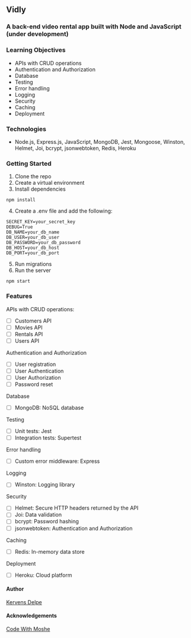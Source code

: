 ## Vidly

### A back-end video rental app built with Node and JavaScript (under development)

### Learning Objectives

- APIs with CRUD operations
- Authentication and Authorization
- Database
- Testing
- Error handling
- Logging
- Security
- Caching
- Deployment

### Technologies

- Node.js, Express.js, JavaScript, MongoDB, Jest, Mongoose, Winston, Helmet, Joi, bcrypt, jsonwebtoken, Redis, Heroku

### Getting Started

1. Clone the repo
2. Create a virtual environment
3. Install dependencies

```
npm install
```

4. Create a .env file and add the following:

```
SECRET_KEY=your_secret_key
DEBUG=True
DB_NAME=your_db_name
DB_USER=your_db_user
DB_PASSWORD=your_db_password
DB_HOST=your_db_host
DB_PORT=your_db_port
```

5. Run migrations
6. Run the server

```
npm start
```

### Features

APIs with CRUD operations:

- [ ] Customers API
- [ ] Movies API
- [ ] Rentals API
- [ ] Users API

Authentication and Authorization

- [ ] User registration
- [ ] User Authentication
- [ ] User Authorization
- [ ] Password reset

Database

- [ ] MongoDB: NoSQL database

Testing

- [ ] Unit tests: Jest
- [ ] Integration tests: Supertest

Error handling

- [ ] Custom error middleware: Express

Logging

- [ ] Winston: Logging library

Security

- [ ] Helmet: Secure HTTP headers returned by the API
- [ ] Joi: Data validation
- [ ] bcrypt: Password hashing
- [ ] jsonwebtoken: Authentication and Authorization

Caching

- [ ] Redis: In-memory data store

Deployment

- [ ] Heroku: Cloud platform

#### Author

[Kervens Delpe](https://www.linkedin.com/in/kervensdelpe/)

#### Acknowledgements

[Code With Moshe](https://codewithmosh.com/)
